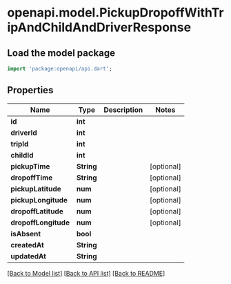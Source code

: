 # openapi.model.PickupDropoffWithTripAndChildAndDriverResponse

## Load the model package
```dart
import 'package:openapi/api.dart';
```

## Properties
Name | Type | Description | Notes
------------ | ------------- | ------------- | -------------
**id** | **int** |  | 
**driverId** | **int** |  | 
**tripId** | **int** |  | 
**childId** | **int** |  | 
**pickupTime** | **String** |  | [optional] 
**dropoffTime** | **String** |  | [optional] 
**pickupLatitude** | **num** |  | [optional] 
**pickupLongitude** | **num** |  | [optional] 
**dropoffLatitude** | **num** |  | [optional] 
**dropoffLongitude** | **num** |  | [optional] 
**isAbsent** | **bool** |  | 
**createdAt** | **String** |  | 
**updatedAt** | **String** |  | 

[[Back to Model list]](../README.md#documentation-for-models) [[Back to API list]](../README.md#documentation-for-api-endpoints) [[Back to README]](../README.md)


